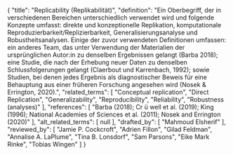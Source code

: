 {
    "title": "Replicability (Replikabilität)",
    "definition": "Ein Oberbegriff, der in verschiedenen Bereichen unterschiedlich verwendet wird und folgende Konzepte umfasst: direkte und konzeptionelle Replikation, komputationale Reproduzierbarkeit/Replizierbarkeit, Generalisierungsanalyse und Robustheitsanalysen. Einige der zuvor verwendeten Definitionen umfassen: ein anderes Team, das unter Verwendung der Materialien der ursprünglichen Autor:in zu denselben Ergebnissen gelangt (Barba 2018); eine Studie, die nach der Erhebung neuer Daten zu denselben Schlussfolgerungen gelangt (Claerbout und Karrenbach, 1992); sowie Studien, bei denen jedes Ergebnis als diagnostischer Beweis für eine Behauptung aus einer früheren Forschung angesehen wird (Nosek & Errington, 2020).",
    "related_terms": [
        "Conceptual replication",
        "Direct Replication",
        "Generalizability",
        "Reproducibility",
        "Reliability",
        "Robustness (analyses)"
    ],
    "references": [
        "Barba (2018); Cr ü well et al. (2019); King (1996); National Academies of Sciences et al. (2011); Nosek and Errington (2020)"
    ],
    "alt_related_terms": [
        null
    ],
    "drafted_by": [
        "Mahmoud Elsherif"
    ],
    "reviewed_by": [
        "Jamie P. Cockcroft",
        "Adrien Fillon",
        "Gilad Feldman",
        "Annalise A. LaPlume",
        "Tina B. Lonsdorf",
        "Sam Parsons",
        "Eike Mark Rinke",
        "Tobias Wingen"
    ]
}